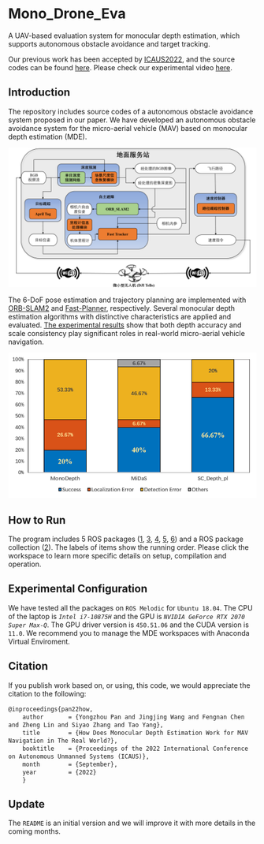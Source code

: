 # Mono_Drone_Eva
A UAV-based evaluation system for monocular depth estimation, which supports autonomous obstacle avoidance and target tracking.

Our previous work has been accepted by [ICAUS2022](https://icaus2022.scimeeting.cn/cn/web/index/12954_990754__), and the source codes can be found [here](https://github.com/YongzhouPan/Mono-Navigation). Please check our experimental video [here](https://space.bilibili.com/1622930364).

## Introduction
The repository includes source codes of a autonomous obstacle avoidance system proposed in our paper. 
We have developed an autonomous obstacle avoidance system for the micro-aerial vehicle (MAV) based on monocular depth estimation (MDE).

![pipeline](./figs/new%20pipeline(cut).png)

The 6-DoF pose estimation and trajectory planning are implemented with [ORB-SLAM2](https://github.com/raulmur/ORB_SLAM2) and [Fast-Planner](https://github.com/HKUST-Aerial-Robotics/Fast-Planner), respectively. Several monocular depth estimation algorithms with distinctive characteristics are applied and evaluated. [The experimental results]() show that both depth accuracy and scale consistency play significant roles in real-world micro-aerial vehicle navigation.

![result](./figs/experimental%20result.png)

## How to Run
The program includes 5 ROS packages ([1](https://github.com/YongzhouPan/Mono-Navigation/tree/main/1_tello_driver_ws), [3](https://github.com/YongzhouPan/Mono-Navigation/tree/main/3_data_proc_ws), [4](https://github.com/YongzhouPan/Mono-Navigation/tree/main/4_orb_slam_2_ws), [5](https://github.com/YongzhouPan/Mono-Navigation/tree/main/5_fast_planner_ws), [6](https://github.com/YongzhouPan/Mono-Navigation/tree/main/6_drone_controller_ws)) and a ROS package collection ([2](https://github.com/YongzhouPan/Mono-Navigation/tree/main/2_monocular_depth_ROS)). The labels of items show the running order. Please click the workspace to learn more specific details on setup, compilation and operation.

## Experimental Configuration
We have tested all the packages on `ROS Melodic` for `Ubuntu 18.04`. The CPU of the laptop is *`Intel i7-10875H`* and the GPU is *`NVIDIA GeForce RTX 2070 Super Max-Q`*.  The GPU driver version is `450.51.06` and the CUDA version is `11.0`. We recommend you to manage the MDE workspaces with Anaconda Virtual Enviroment.

## Citation
If you publish work based on, or using, this code, we would appreciate the citation to the following:

    @inproceedings{pan22how,
        author       = {Yongzhou Pan and Jingjing Wang and Fengnan Chen and Zheng Lin and Siyao Zhang and Tao Yang},
        title        = {How Does Monocular Depth Estimation Work for MAV Navigation in The Real World?},
        booktitle    = {Proceedings of the 2022 International Conference on Autonomous Unmanned Systems (ICAUS)},
        month        = {September},
        year         = {2022}
        }      

## Update
The `README` is an initial version and we will improve it with more details in the coming months.
